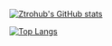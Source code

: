 [![Ztrohub's GitHub stats](https://github-readme-stats.vercel.app/api?username=Ztrohub&theme=monokai)](https://github.com/anuraghazra/github-readme-stats)

[![Top Langs](https://github-readme-stats.vercel.app/api/top-langs/?username=Ztrohub&layout=compact&theme=monokai)](https://github.com/anuraghazra/github-readme-stats)
